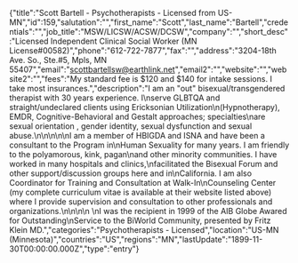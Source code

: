{"title":"Scott Bartell - Psychotherapists - Licensed from US-MN","id":159,"salutation":"","first_name":"Scott","last_name":"Bartell","credentials":"","job_title":"MSW/LICSW/ACSW/DCSW","company":"","short_desc":"Licensed Independent Clinical Social Worker (MN License#00582)","phone":"612-722-7877","fax":"","address":"3204-18th Ave. So., Ste.#5, Mpls, MN 55407","email":"scottbartellsw@earthlink.net","email2":"","website":"","website2":"","fees":"My standard fee is $120 and $140 for intake sessions. I take most insurances.","description":"I am an \"out\" bisexual/transgendered therapist with 30 years experience. I\nserve GLBTQA and straight/undeclared clients using Ericksonian Utilization\n(Hypnotherapy), EMDR, Cognitive-Behavioral and Gestalt approaches; specialties\nare sexual orientation , gender identity, sexual dysfunction and sexual abuse.\n\n\n\n\nI am a member of HBIGDA and ISNA and have been a consultant to the Program in\nHuman Sexuality for many years. I am friendly to the polyamorous, kink, pagan\nand other minority communities. I have worked in many hospitals and clinics,\nfacilitated the Bisexual Forum and other support/discussion groups here and in\nCalifornia. I am also Coordinator for Training and Consultation at Walk-In\nCounseling Center (my complete curriculum vitae is available at their website listed above) where I provide supervision and consultation to other professionals and organizations.\n\n\n\n \nI was the recipient in 1999 of the AIB Globe Awared for Outstanding\nService to the BiWorld Community, presented by Fritz Klein MD.","categories":"Psychotherapists - Licensed","location":"US-MN (Minnesota)","countries":"US","regions":"MN","lastUpdate":"1899-11-30T00:00:00.000Z","type":"entry"}
